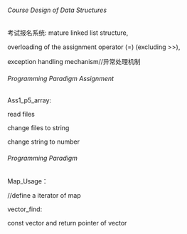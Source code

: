 ###### Course Design of Data Structures

考试报名系统:
mature linked list structure,

overloading of the assignment operator (=) (excluding >>),

exception handling mechanism//异常处理机制

###### Programming Paradigm Assignment

Ass1_p5_array:

read files 

change files to string

change string to number

###### Programming Paradigm

Map_Usage：

//define a iterator of map



vector_find:

const vector and return pointer of vector


